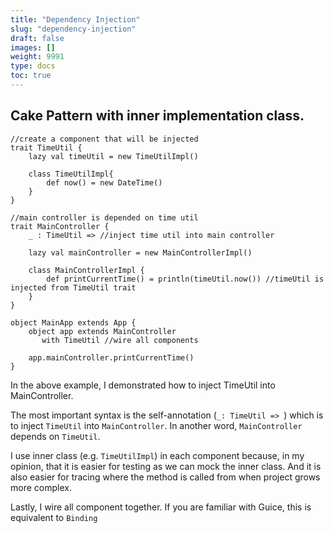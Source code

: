 ```yaml
---
title: "Dependency Injection"
slug: "dependency-injection"
draft: false
images: []
weight: 9991
type: docs
toc: true
---
```


## Cake Pattern with inner implementation class.
    //create a component that will be injected
    trait TimeUtil {
        lazy val timeUtil = new TimeUtilImpl()
    
        class TimeUtilImpl{
            def now() = new DateTime()
        }
    }
    
    //main controller is depended on time util
    trait MainController {
        _ : TimeUtil => //inject time util into main controller

        lazy val mainController = new MainControllerImpl()
        
        class MainControllerImpl {
            def printCurrentTime() = println(timeUtil.now()) //timeUtil is injected from TimeUtil trait
        }
    }

    object MainApp extends App {
        object app extends MainController 
           with TimeUtil //wire all components

        app.mainController.printCurrentTime()
    }

In the above example, I demonstrated how to inject TimeUtil into MainController.

The most important syntax is the self-annotation (`_: TimeUtil => `) which is to inject `TimeUtil` into `MainController`. In another word, `MainController` depends on `TimeUtil`.

I use inner class (e.g. `TimeUtilImpl`) in each component because, in my opinion, that it is easier for testing as we can mock the inner class. And it is also easier for tracing where the method is called from when project grows more complex.

Lastly, I wire all component together. If you are familiar with Guice, this is equivalent to `Binding`

